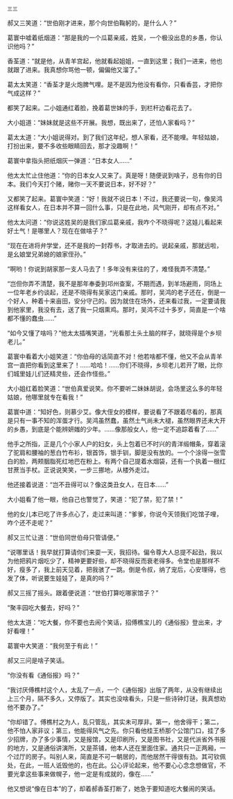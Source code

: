     三三 

   郝又三笑道：“世伯刚才进来，那个向世伯鞠躬的，是什么人？”

   葛寰中嘘着纸烟道：“那是我的一个瓜葛亲戚，姓吴，一个极没出息的乡愚，你认识他吗？”

   香荃道：“就是他，从青羊宫起，他就看起姐姐，一直到这里；我们一进来，他也就跟了进来。我真想你骂他一顿，偏偏他又溜了。”

   葛太太笑道：“香荃才是火炮脾气哩。是不是因为他没有看你，只看香芸，才把你气成这样？”

   都笑了起来。二小姐通红着脸，挽着葛世妹的手，到栏杆边看花去了。

   大小姐道：“妹妹就是这些不开展。我想，既出来了，还怕人家看吗？”

   葛太太道：“大小姐说得对。到了我们这年纪，想人家看，还不能哩。年轻姑娘，打扮出来，要不多收些眼睛回去，那才没趣啊！”

   葛寰中拿指头把纸烟灰一弹道：“日本女人……”

   他太太忙止住他道：“你的日本女人又来了。真是呀！随便说到啥子，总有你的日本。我们今天打个赌，赌你一天不要说日本，好不好？”

   又都笑了起来。葛寰中笑道：“好！我就不说日本！不过，我还要说一句，像吴鸿这样看女人，在日本并不算一回什么事，只是在此地，风气刚开，却有点不对。”

   他太太问道：“你说这姓吴的是我们家瓜葛亲戚，我咋个不晓得呢？这娃儿看起来好土气！是哪里人？现在在做啥子？”

   “现在在进将弁学堂，还不是我的一封荐书，才取进去的。说起亲戚，那就远啦，是幺娘堂兄弟媳的娘家侄孙。”

   “啊哟！你说到胡家那一支人马去了！多年没有来往的了，难怪我弄不清楚。”

   “岂但你弄不清楚，我不是那年奉委到邛州查案，不期而遇，到羊场避雨，同场上一位年老乡约谈起，还是不晓得有吴家这门亲戚。那时，吴鸿的老子还在，倒是一个好人，种着十来亩田，安分守己的。因为就住在场外，还来看过我，一定要请我到他家里，我没有去，送了我一只烟熏鸡。那时，吴鸿不过十多岁，简直是一个啥都不懂的蠢虫……”

   “如今又懂了啥吗？”他太太插嘴笑道，“光看那土头土脑的样子，就晓得是个乡坝老儿。”

   葛寰中看着大小姐笑道：“你伯母的话简直不对！他若啥都不懂，他又不会从青羊宫一直把你看到这里来了！……哈哈！……你们不晓得，乡坝老儿若开了眼，比你们城里娃儿们还精灵些，还会作怪些。”

   大小姐红着脸笑道：“世伯真爱说笑。你不要听二妹妹胡说，会场里这么多的年轻姑娘，他哪里就专在看我！”

   葛寰中道：“知好色，则慕少艾。像大侄女的模样，要说看了不跟着尽看的，那真是只有一事不知的浑蛋才行。吴鸿虽然蠢，虽然土气尚未大褪，虽然眼界还未大开的乡愚，到底是个能辨妍媸的少年。……像那般女人，他一定不追踪着看了……”

   他手之所指，正是几个小家人户的妇女，头上包着已不时兴的青洋缎帽条，穿着滚了驼肩和腰袖的葱白竹布衫，银首饰，银手钏，脚是没有放的。一个个涂得一张雪白的脸，两颊胭脂死红地巴在粉上。有两个自己提着水烟袋，还有一个执着一根红甘蔗当手杖。正说说笑笑，一步三挪地，从楼外走过。

   他还接着说道：“岂不丑得可以？像这类丑女人，在日本……”

   大小姐看了他一眼，他自己也警觉了，笑道：“犯了禁，犯了禁！”

   他的女儿本已吃了许多点心了，走过来叫道：“爹爹，你说今天领我们吃馆子哩，咋个还不走呢？”

   郝又三忙让道：“世伯同世伯母只管请便。”

   “说哪里话！我早就打算请你们来耍一天，我招待。偏令尊大人总提不起劲，我以为他把鸦片烟吃少了，精神更要好些，却不晓得反而衰老得多。令堂也是那样不好，瘦多了，我上前天见着，把我骇了一跳。倒是令叔，纳了宠后，心安理得，也发了体，听说要生娃娃了，是真的吗？”

   郝又三摇了摇头。跟着便说道：“世伯打算吃哪家馆子？”

   “聚丰园吃大餐去，好吗？”

   他太太道：“吃大餐，你不要也去闹个笑话，招傅樵宝儿的《通俗报》登出来，才好看哩！”

   葛寰中大笑道：“我何至于有此！”

   郝又三问是啥子笑话。

   “你没有看《通俗报》吗？”

   “我讨厌傅樵村这个人，太乱了一点，一个《通俗报》出版了两年，从没有继续出上三个月，隔不多久，又停版了。其实也没啥看头，只是一些诗钟灯谜，我真想劝他不要办了。”

   “你却错了。傅樵村之为人，乱只管乱，其实未可厚非。第一，他舍得干；第二，他不怕人家非议；第三，他能得风气之先。你只看他桂王桥那个公馆门口，挂了多少招牌，办了多少事情，又是报馆，又是印刷所，又是图书社，又是代派省外书报的地方，又是通俗讲演所，又是茶铺，他本人还在里面住家。通共只一正两厢，一个过厅的房子。叫别人来，简直是不可一朝居的，而他居然干得很有劲。其可钦佩处，在此，一班人诋毁他的，也在此。公心评论起来，他不要心心念念想做官，不要光拿这些事来做幌子，他一定是有成就的，像在……”

   他又想说“像在日本”的了，却着郝香荃打断了，她急于要知道吃大餐闹的笑话。

